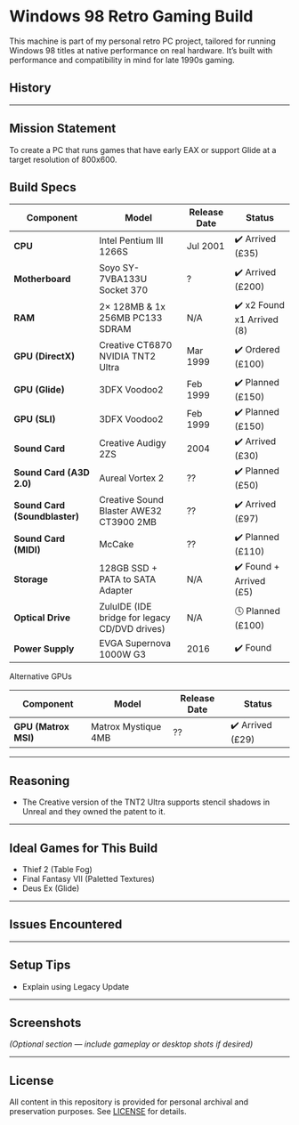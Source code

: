 # Windows 98 Retro Gaming Build

This machine is part of my personal retro PC project, tailored for running Windows 98 titles at native performance on real hardware. It’s built with performance and compatibility in mind for late 1990s gaming.

## History


---

## Mission Statement

To create a PC that runs games that have early EAX or support Glide at a target resolution of 800x600.

## Build Specs

| Component            | Model                                         | Release Date     | Status              |
|---------------------|-----------------------------------------------|------------------|---------------------|
| **CPU**             | Intel Pentium III 1266S                       | Jul 2001         | ✔️ Arrived (£35)     |
| **Motherboard**     | Soyo SY-7VBA133U Socket 370                   | ?                | ✔️ Arrived (£200)    |
| **RAM**             | 2× 128MB & 1x 256MB PC133 SDRAM               | N/A              | ✔️ x2 Found x1 Arrived (8) |
| **GPU (DirectX)**   | Creative CT6870 NVIDIA TNT2 Ultra             | Mar 1999         | ✔️ Ordered (£100)    |
| **GPU (Glide)**     | 3DFX Voodoo2                                  | Feb 1999         | ✔️ Planned (£150)    |
| **GPU (SLI)**       | 3DFX Voodoo2                                  | Feb 1999         | ✔️ Planned (£150)    |
| **Sound Card**      | Creative Audigy 2ZS                           | 2004             | ✔️ Arrived (£30)     |
| **Sound Card (A3D 2.0)** | Aureal Vortex 2                          | ??               | ✔️ Planned (£50)     |
| **Sound Card (Soundblaster)** | Creative Sound Blaster AWE32 CT3900 2MB | ??               | ✔️ Arrived (£97)     |
| **Sound Card (MIDI)** | McCake                                      | ??               | ✔️ Planned (£110)     |
| **Storage**         | 128GB SSD + PATA to SATA Adapter              | N/A              | ✔️ Found + Arrived (£5) |
| **Optical Drive**   | ZuluIDE (IDE bridge for legacy CD/DVD drives) | N/A              | 🕓 Planned (£100)    |
| **Power Supply**    | EVGA Supernova 1000W G3                       | 2016             | ✔️ Found             |

Alternative GPUs

| Component            | Model                                         | Release Date     | Status              |
|---------------------|-----------------------------------------------|------------------|---------------------|
| **GPU (Matrox MSI)** | Matrox Mystique 4MB                    | ??         | ✔️ Arrived (£29)    |
---

## Reasoning

- The Creative version of the TNT2 Ultra supports stencil shadows in Unreal and they owned the patent to it.

---

## Ideal Games for This Build

- Thief 2 (Table Fog)
- Final Fantasy VII (Paletted Textures)
- Deus Ex (Glide)

---

## Issues Encountered


  
---

## Setup Tips

- Explain using Legacy Update


---

## Screenshots

*(Optional section — include gameplay or desktop shots if desired)*

---

## License

All content in this repository is provided for personal archival and preservation purposes. See [LICENSE](../LICENSE) for details.

